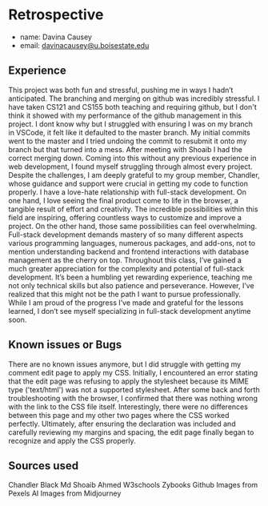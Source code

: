 # Retrospective

- name: Davina Causey
- email: davinacausey@u.boisestate.edu

## Experience
This project was both fun and stressful, pushing me in ways I hadn’t anticipated. The branching and merging on github was incredibly stressful. I have taken CS121 and CS155 both teaching and requiring github, but I don't think it showed with my performance of the github management in this project. I dont know why but I struggled with ensuring I was on my branch in VSCode, it felt like it defaulted to the master branch. My initial commits went to the master and I tried undoing the commit to resubmit it onto my branch but that turned into a mess. After meeting with Shoaib I had the correct merging down. Coming into this without any previous experience in web development, I found myself struggling through almost every project. Despite the challenges, I am deeply grateful to my group member, Chandler, whose guidance and support were crucial in getting my code to function properly. I have a love-hate relationship with full-stack development. On  one hand, I love seeing the final product come to life in the browser, a tangible result of effort and creativity. The incredible possibilities within this field are inspiring, offering countless ways to customize and improve a project. On the other hand, those same possibilities can feel overwhelming. Full-stack development demands mastery of so many different aspects various programming languages, numerous packages, and add-ons, not to mention understanding backend and frontend interactions with database management as the cherry on top. Throughout this class, I’ve gained a much greater appreciation for the complexity and potential of full-stack development. It’s been a humbling yet rewarding experience, teaching me not only technical skills but also patience and perseverance. However, I’ve realized that this might not be the path I want to pursue professionally. While I am proud of the progress I’ve made and grateful for the lessons learned, I don’t see myself specializing in full-stack development anytime soon.

## Known issues or Bugs
There are no known issues anymore, but I did struggle with getting my comment edit page to apply my CSS. Initially, I encountered an error stating that the edit page was refusing to apply the stylesheet because its MIME type ('text/html') was not a supported stylesheet. After some back and forth troubleshooting with the browser, I confirmed that there was nothing wrong with the link to the CSS file itself. Interestingly, there were no differences between this page and my other two pages where the CSS worked perfectly. Ultimately, after ensuring the <!DOCTYPE html> declaration was included and carefully reviewing my margins and spacing, the edit page finally began to recognize and apply the CSS properly.

## Sources used
Chandler Black
Md Shoaib Ahmed
W3schools
Zybooks
Github
Images from Pexels
AI Images from Midjourney

